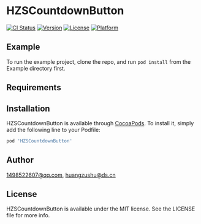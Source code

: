 # HZSCountdownButton

[![CI Status](https://img.shields.io/travis/1498522607@qq.com/HZSCountdownButton.svg?style=flat)](https://travis-ci.org/1498522607@qq.com/HZSCountdownButton)
[![Version](https://img.shields.io/cocoapods/v/HZSCountdownButton.svg?style=flat)](https://cocoapods.org/pods/HZSCountdownButton)
[![License](https://img.shields.io/cocoapods/l/HZSCountdownButton.svg?style=flat)](https://cocoapods.org/pods/HZSCountdownButton)
[![Platform](https://img.shields.io/cocoapods/p/HZSCountdownButton.svg?style=flat)](https://cocoapods.org/pods/HZSCountdownButton)

## Example

To run the example project, clone the repo, and run `pod install` from the Example directory first.

## Requirements

## Installation

HZSCountdownButton is available through [CocoaPods](https://cocoapods.org). To install
it, simply add the following line to your Podfile:

```ruby
pod 'HZSCountdownButton'
```

## Author

1498522607@qq.com, huangzushu@ds.cn

## License

HZSCountdownButton is available under the MIT license. See the LICENSE file for more info.
